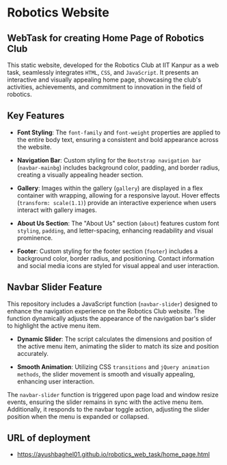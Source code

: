 # Robotics Website
## WebTask for creating Home Page of Robotics Club
This static website, developed for the Robotics Club at IIT Kanpur as a web task, seamlessly integrates `HTML`, `CSS`, and `JavaScript`. It presents an interactive and visually appealing home page, showcasing the club's activities, achievements, and commitment to innovation in the field of robotics.

## Key Features
- **Font Styling**: The `font-family` and `font-weight` properties are applied to the entire body text, ensuring a consistent and bold appearance across the website.

- **Navigation Bar**: Custom styling for the `Bootstrap navigation bar` (`navbar-mainbg`) includes background color, padding, and border radius, creating a visually appealing header section.

- **Gallery**: Images within the gallery (`gallery`) are displayed in a flex container with wrapping, allowing for a responsive layout. Hover effects (`transform: scale(1.1)`) provide an interactive experience when users interact with gallery images.

- **About Us Section**: The "About Us" section (`about`) features custom font `styling`, `padding`, and letter-spacing, enhancing readability and visual prominence.

- **Footer**: Custom styling for the footer section (`footer`) includes a background color, border radius, and positioning. Contact information and social media icons are styled for visual appeal and user interaction.

## Navbar Slider Feature

This repository includes a JavaScript function (`navbar-slider`) designed to enhance the navigation experience on the Robotics Club website. The function dynamically adjusts the appearance of the navigation bar's slider to highlight the active menu item.

- **Dynamic Slider**: The script calculates the dimensions and position of the active menu item, animating the slider to match its size and position accurately.

- **Smooth Animation**: Utilizing CSS `transitions` and `jQuery animation methods`, the slider movement is smooth and visually appealing, enhancing user interaction.

The `navbar-slider` function is triggered upon page load and window resize events, ensuring the slider remains in sync with the active menu item. Additionally, it responds to the navbar toggle action, adjusting the slider position when the menu is expanded or collapsed.

## URL of deployment
- https://ayushbaghel01.github.io/robotics_web_task/home_page.html
